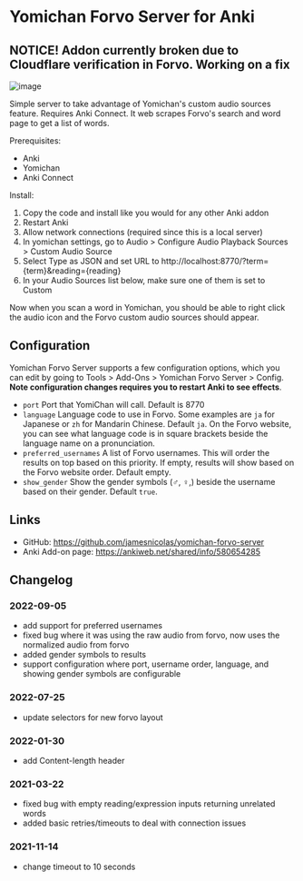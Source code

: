

# Yomichan Forvo Server for Anki
## NOTICE! Addon currently broken due to Cloudflare verification in Forvo. Working on a fix 
![image](https://user-images.githubusercontent.com/2841145/111932339-97690580-8a93-11eb-9f2a-4fa791dd5954.png)

Simple server to take advantage of Yomichan's custom audio sources feature. Requires Anki Connect. It web scrapes Forvo's search and word page to get a list of words.

Prerequisites:

- Anki
- Yomichan
- Anki Connect

Install:

1. Copy the code and install like you would for any other Anki addon
2. Restart Anki
3. Allow network connections (required since this is a local server)
4. In yomichan settings, go to Audio > Configure Audio Playback Sources > Custom Audio Source
5. Select Type as JSON and set URL to http://localhost:8770/?term={term}&reading={reading}
6. In your Audio Sources list below, make sure one of them is set to Custom

Now when you scan a word in Yomichan, you should be able to right click the audio icon and the Forvo custom audio sources should appear.

## Configuration

Yomichan Forvo Server supports a few configuration options, which you can edit by going to Tools > Add-Ons > Yomichan Forvo Server > Config. **Note configuration changes requires you to restart Anki to see effects**.

- `port`                Port that YomiChan will call. Default is 8770
- `language`            Language code to use in Forvo. Some examples are `ja` for Japanese or `zh` for Mandarin Chinese. Default `ja`. On the Forvo website, you can see what language code is in square brackets beside the language name on a pronunciation.
- `preferred_usernames` A list of Forvo usernames. This will order the results on top based on this priority. If empty, results will show based on the Forvo website order. Default empty.
- `show_gender`         Show the gender symbols (♂, ♀,) beside the username based on their gender. Default `true`.

## Links

- GitHub: https://github.com/jamesnicolas/yomichan-forvo-server
- Anki Add-on page: https://ankiweb.net/shared/info/580654285

## Changelog

### 2022-09-05
- add support for preferred usernames
- fixed bug where it was using the raw audio from forvo, now uses the normalized audio from forvo
- added gender symbols to results
- support configuration where port, username order, language, and showing gender symbols are configurable

### 2022-07-25
- update selectors for new forvo layout

### 2022-01-30
- add Content-length header

### 2021-03-22
- fixed bug with empty reading/expression inputs returning unrelated words
- added basic retries/timeouts to deal with connection issues

### 2021-11-14
- change timeout to 10 seconds

